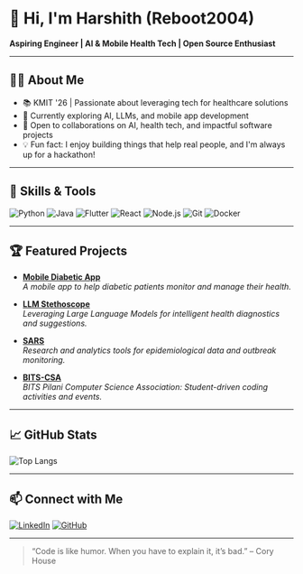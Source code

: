 # 👋 Hi, I'm Harshith (Reboot2004)

**Aspiring Engineer | AI & Mobile Health Tech | Open Source Enthusiast**

---

## 👨‍💻 About Me

- 📚 KMIT '26 | Passionate about leveraging tech for healthcare solutions  
- 🔭 Currently exploring AI, LLMs, and mobile app development  
- 🤝 Open to collaborations on AI, health tech, and impactful software projects  
- 💡 Fun fact: I enjoy building things that help real people, and I'm always up for a hackathon!

---

## 🚀 Skills & Tools

![Python](https://img.shields.io/badge/-Python-3776AB?style=flat&logo=python&logoColor=white)
![Java](https://img.shields.io/badge/-Java-007396?style=flat&logo=java&logoColor=white)
![Flutter](https://img.shields.io/badge/-Flutter-02569B?style=flat&logo=flutter&logoColor=white)
![React](https://img.shields.io/badge/-React-61DAFB?style=flat&logo=react&logoColor=white)
![Node.js](https://img.shields.io/badge/-Node.js-339933?style=flat&logo=node.js&logoColor=white)
![Git](https://img.shields.io/badge/-Git-F05032?style=flat&logo=git&logoColor=white)
![Docker](https://img.shields.io/badge/-Docker-2496ED?style=flat&logo=docker&logoColor=white)
<!-- Add or remove badges as needed -->

---

## 🏆 Featured Projects

- [**Mobile Diabetic App**](https://github.com/Reboot2004/Mobile_Diabetic_App)  
  _A mobile app to help diabetic patients monitor and manage their health._

- [**LLM Stethoscope**](https://github.com/Reboot2004/LLM-stethoscope)  
  _Leveraging Large Language Models for intelligent health diagnostics and suggestions._

- [**SARS**](https://github.com/Reboot2004/SARS)  
  _Research and analytics tools for epidemiological data and outbreak monitoring._

- [**BITS-CSA**](https://github.com/Reboot2004/BITS-CSA)  
  _BITS Pilani Computer Science Association: Student-driven coding activities and events._

---

## 📈 GitHub Stats

![Top Langs](https://github-readme-stats.vercel.app/api/top-langs/?username=Reboot2004&layout=compact&theme=radical)

---

## 📫 Connect with Me

[![LinkedIn](https://img.shields.io/badge/-LinkedIn-0077B5?style=flat&logo=linkedin&logoColor=white)](https://www.linkedin.com/in/reboot2004/)
[![GitHub](https://img.shields.io/badge/-GitHub-181717?style=flat&logo=github&logoColor=white)](https://github.com/Reboot2004/)

---

> “Code is like humor. When you have to explain it, it’s bad.” – Cory House
